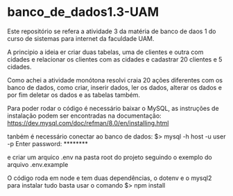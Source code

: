 # banco_de_dados1.3-UAM

Este repositório se refera a atividade 3 da matéria de banco de daos 1 do curso de sistemas para internet da faculdade UAM. 

A principio a ideia er criar duas tabelas, uma de clientes e outra com cidades e relacionar os clientes com as cidades e cadastrar 20 clientes e 5 cidades. 

Como achei a atividade monótona resolvi craia 20 ações diferentes com os banco de dados, como criar, inserir dados, ler os dados, alterar os dados e por fim deletar os dados e as tabelas também. 

Para poder rodar o código é necessário baixar o MySQL, as instruções de instalação podem ser encontradas na documentação:
https://dev.mysql.com/doc/refman/8.0/en/installing.html

tanbém é necessário conectar ao banco de dados:
$> mysql -h host -u user -p
Enter password: ********

e criar um arquico .env na pasta root do projeto seguindo o exemplo do arquivo .env.example

O código roda em node e tem duas dependências, o dotenv e o mysql2 para instalar tudo basta usar o comando 
$> npm install 